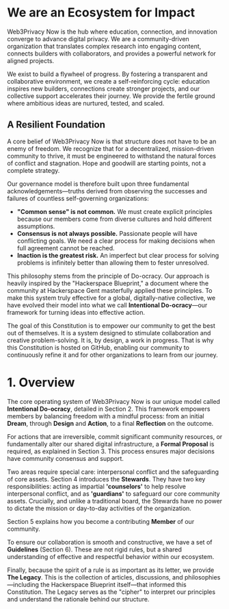 # We are an Ecosystem for Impact

Web3Privacy Now is the hub where education, connection, and innovation converge to advance digital privacy. We are a community-driven organization that translates complex research into engaging content, connects builders with collaborators, and provides a powerful network for aligned projects.

We exist to build a flywheel of progress. By fostering a transparent and collaborative environment, we create a self-reinforcing cycle: education inspires new builders, connections create stronger projects, and our collective support accelerates their journey. We provide the fertile ground where ambitious ideas are nurtured, tested, and scaled.

## A Resilient Foundation

A core belief of Web3Privacy Now is that structure does not have to be an enemy of freedom. We recognize that for a decentralized, mission-driven community to thrive, it must be engineered to withstand the natural forces of conflict and stagnation. Hope and goodwill are starting points, not a complete strategy.

Our governance model is therefore built upon three fundamental acknowledgements—truths derived from observing the successes and failures of countless self-governing organizations:

* **"Common sense" is not common.** We must create explicit principles because our members come from diverse cultures and hold different assumptions.
* **Consensus is not always possible.** Passionate people will have conflicting goals. We need a clear process for making decisions when full agreement cannot be reached.
* **Inaction is the greatest risk.** An imperfect but clear process for solving problems is infinitely better than allowing them to fester unresolved.

This philosophy stems from the principle of Do-ocracy. Our approach is heavily inspired by the "Hackerspace Blueprint," a document where the community at Hackerspace Gent masterfully applied these principles. To make this system truly effective for a global, digitally-native collective, we have evolved their model into what we call **Intentional Do-ocracy**—our framework for turning ideas into effective action.

The goal of this Constitution is to empower our community to get the best out of themselves. It is a system designed to stimulate collaboration and creative problem-solving. It is, by design, a work in progress. That is why this Constitution is hosted on GitHub, enabling our community to continuously refine it and for other organizations to learn from our journey.

# 1. Overview

The core operating system of Web3Privacy Now is our unique model called **Intentional Do-ocracy**, detailed in Section 2. This framework empowers members by balancing freedom with a mindful process: from an initial **Dream**, through **Design** and **Action**, to a final **Reflection** on the outcome.

For actions that are irreversible, commit significant community resources, or fundamentally alter our shared digital infrastructure, a **Formal Proposal** is required, as explained in Section 3. This process ensures major decisions have community consensus and support.

Two areas require special care: interpersonal conflict and the safeguarding of core assets. Section 4 introduces the **Stewards**. They have two key responsibilities: acting as impartial **'counselors'** to help resolve interpersonal conflict, and as **'guardians'** to safeguard our core community assets. Crucially, and unlike a traditional board, the Stewards have no power to dictate the mission or day-to-day activities of the organization.

Section 5 explains how you become a contributing **Member** of our community.

To ensure our collaboration is smooth and constructive, we have a set of **Guidelines** (Section 6). These are not rigid rules, but a shared understanding of effective and respectful behavior within our ecosystem.

Finally, because the spirit of a rule is as important as its letter, we provide **The Legacy**. This is the collection of articles, discussions, and philosophies—including the Hackerspace Blueprint itself—that informed this Constitution. The Legacy serves as the "cipher" to interpret our principles and understand the rationale behind our structure.
